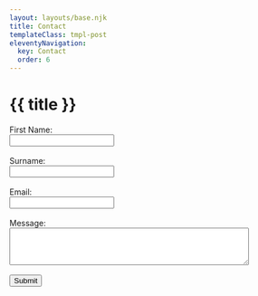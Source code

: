 ```yaml
---
layout: layouts/base.njk
title: Contact
templateClass: tmpl-post
eleventyNavigation:
  key: Contact
  order: 6
---
```


<h1>{{ title }}</h1>

<div class="container" id= "contactf">
  <div class="row p-3 pb-2 justify-content-center">
    <div class="col-12 text-center">
    <div class="col-12 col-lg-5 text-center">
      <form name="contact" method="POST" data-netlify="true">
        <label for="fname" class="form-label">First Name:</label><br>
        <input type="text" id="fname" name="First Name" class="form-control" required><br><br>
        <label for="sname" class="form-label">Surname:</label><br>
        <input type="text" id="sname" name="Surname" class="form-control" required><br><br>
        <label for="email" class="form-label">Email:</label><br>
        <input type="email" id="email" name="email" class="form-control" required><br><br>
        <label for="message" class="form-label">Message:</label><br>
        <textarea id="message" name="message" rows="4" cols="50" class="form-control" required></textarea><br><br>
        <input type="submit" class="btn btn-outline-secondary">
      </form>
    </div>
  </div>
</div>